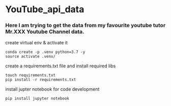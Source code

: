 # YouTube_api_data

### Here I am trying to get the data from my favourite youtube tutor Mr.XXX Youtube Channel data.

create virtual env & activate it
```
conda create -p .venv python=3.7 -y
source activate .venv/
```

create a requirements.txt file and install required libs
```
touch requirements.txt
pip install -r requirements.txt
```

install jupter notebook for code development
```
pip install jupyter notebook
```